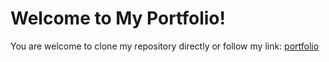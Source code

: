 # Welcome to My Portfolio!

You are welcome to clone my repository directly or follow my link: [portfolio](https://winstonjo.github.io/academicPortfolio/)

